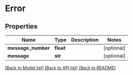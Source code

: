 # Error

## Properties
Name | Type | Description | Notes
------------ | ------------- | ------------- | -------------
**message_number** | **float** |  | [optional] 
**message** | **str** |  | [optional] 

[[Back to Model list]](../README.md#documentation-for-models) [[Back to API list]](../README.md#documentation-for-api-endpoints) [[Back to README]](../README.md)


